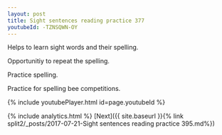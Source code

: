 ```yaml
---
layout: post
title: Sight sentences reading practice 377
youtubeId: -TZNSQWN-OY
---
```

 
 
Helps to learn sight words and their spelling.

Opportunitiy to repeat the spelling. 

Practice spelling. 
 
Practice for spelling bee competitions. 
 
{% include youtubePlayer.html id=page.youtubeId %}
 
 
{% include analytics.html %} 
[Next]({{ site.baseurl }}{% link  split2/_posts/2017-07-21-Sight sentences reading practice 395.md%})
 
